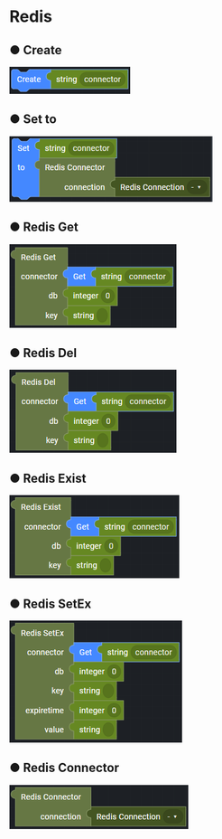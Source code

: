 # Redis

## ● Create

![](../../.gitbook/assets/image%20%28239%29.png)

## ● Set to

![](../../.gitbook/assets/image%20%28268%29.png)

## ● Redis Get

![](../../.gitbook/assets/image%20%28284%29.png)

## ● Redis Del

![](../../.gitbook/assets/image%20%28254%29.png)

## ● Redis Exist

![](../../.gitbook/assets/image%20%28264%29.png)

## ● Redis SetEx

![](../../.gitbook/assets/image%20%28292%29.png)

## ● Redis Connector

![](../../.gitbook/assets/image%20%28285%29.png)





